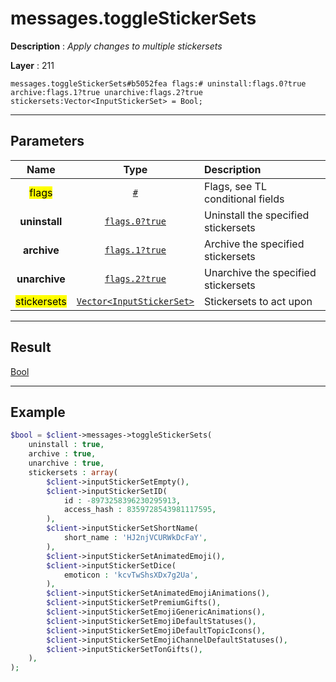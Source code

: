 # messages.toggleStickerSets

**Description** : *Apply changes to multiple stickersets*

**Layer** : 211

```tl
messages.toggleStickerSets#b5052fea flags:# uninstall:flags.0?true archive:flags.1?true unarchive:flags.2?true stickersets:Vector<InputStickerSet> = Bool;
```

---

## Parameters

| Name | Type | Description |
| :---: | :---: | :--- |
| <mark>flags</mark> | [`#`](type/#) | Flags, see TL conditional fields |
| **uninstall** | [`flags.0?true`](type/true) | Uninstall the specified stickersets |
| **archive** | [`flags.1?true`](type/true) | Archive the specified stickersets |
| **unarchive** | [`flags.2?true`](type/true) | Unarchive the specified stickersets |
| <mark>stickersets</mark> | [`Vector<InputStickerSet>`](type/InputStickerSet) | Stickersets to act upon |

---

## Result

[Bool](type/Bool)

---

## Example

```php
$bool = $client->messages->toggleStickerSets(
	uninstall : true,
	archive : true,
	unarchive : true,
	stickersets : array(
		$client->inputStickerSetEmpty(),
		$client->inputStickerSetID(
			id : -8973258396230295913,
			access_hash : 8359728543981117595,
		),
		$client->inputStickerSetShortName(
			short_name : 'HJ2njVCURWkDcFaY',
		),
		$client->inputStickerSetAnimatedEmoji(),
		$client->inputStickerSetDice(
			emoticon : 'kcvTwShsXDx7g2Ua',
		),
		$client->inputStickerSetAnimatedEmojiAnimations(),
		$client->inputStickerSetPremiumGifts(),
		$client->inputStickerSetEmojiGenericAnimations(),
		$client->inputStickerSetEmojiDefaultStatuses(),
		$client->inputStickerSetEmojiDefaultTopicIcons(),
		$client->inputStickerSetEmojiChannelDefaultStatuses(),
		$client->inputStickerSetTonGifts(),
	),
);
```